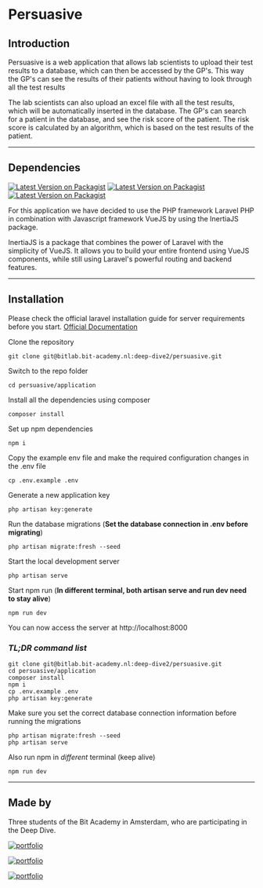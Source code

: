 # Persuasive

## Introduction

Persuasive is a web application that allows lab scientists to upload their test results to a database, which can then be accessed by the GP's.
This way the GP's can see the results of their patients without having to look through all the test results 

The lab scientists can also upload an excel file with all the test results, which will be automatically inserted in the database.
The GP's can search for a patient in the database, and see the risk score of the patient.
The risk score is calculated by an algorithm, which is based on the test results of the patient.

***

## Dependencies

[![Latest Version on Packagist](https://img.shields.io/badge/laravel-v9.x-red)](https://www.laravel.com)
[![Latest Version on Packagist](https://img.shields.io/badge/vuejs-v3.x-brightgreen)](https://www.vuejs.org)
[![Latest Version on Packagist](https://img.shields.io/badge/inertiajs-v1.x-purple)](https://www.inertiajs.com)

For this application we have decided to use the PHP framework Laravel PHP in combination with Javascript framework VueJS by using the InertiaJS package.

InertiaJS is a package that combines the power of Laravel with the simplicity of VueJS.
It allows you to build your entire frontend using VueJS components, 
while still using Laravel's powerful routing and backend features.

***

## Installation

Please check the official laravel installation guide for server requirements before you start. [Official Documentation](https://laravel.com/docs/9.x/installation)

Clone the repository

    git clone git@bitlab.bit-academy.nl:deep-dive2/persuasive.git

Switch to the repo folder

    cd persuasive/application

Install all the dependencies using composer

    composer install

Set up npm dependencies

    npm i

Copy the example env file and make the required configuration changes in the .env file

    cp .env.example .env

Generate a new application key

    php artisan key:generate

Run the database migrations (**Set the database connection in .env before migrating**)

    php artisan migrate:fresh --seed

Start the local development server

    php artisan serve

Start npm run (**In different terminal, both artisan serve and run dev need to stay alive**)

    npm run dev

You can now access the server at http://localhost:8000

### *TL;DR command list*

    git clone git@bitlab.bit-academy.nl:deep-dive2/persuasive.git
    cd persuasive/application
    composer install
    npm i
    cp .env.example .env
    php artisan key:generate
    
Make sure you set the correct database connection information before running the migrations

    php artisan migrate:fresh --seed
    php artisan serve

Also run npm in *different* terminal (keep alive)

    npm run dev

***

## Made by

Three students of the Bit Academy in Amsterdam, who are participating in the Deep Dive.

[![portfolio](https://img.shields.io/badge/Thijs_Meijer-20b8f0?style=for-the-badge&logo=github&logoColor=white)](https://github.com/thijsmeijer)

[![portfolio](https://img.shields.io/badge/Lietze_Diderich-00C04B?style=for-the-badge&logo=github&logoColor=white)](https://github.com/ldideric/)

[![portfolio](https://img.shields.io/badge/Kian_Acquoy-A020F0?style=for-the-badge&logo=github&logoColor=white)](https://github.com/kianacquoy/)